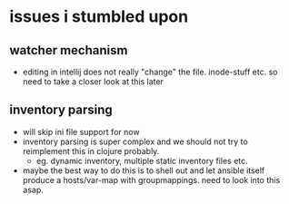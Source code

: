 # issues i stumbled upon

## watcher mechanism

* editing in intellij does not really "change" the file. inode-stuff etc. so need to take a closer look at this later

## inventory parsing

* will skip ini file support for now
* inventory parsing is super complex and we should not try to reimplement this in clojure probably.
    * eg. dynamic inventory, multiple static inventory files etc.
* maybe the best way to do this is to shell out and let ansible itself produce a hosts/var-map with groupmappings. need to look into this asap.
